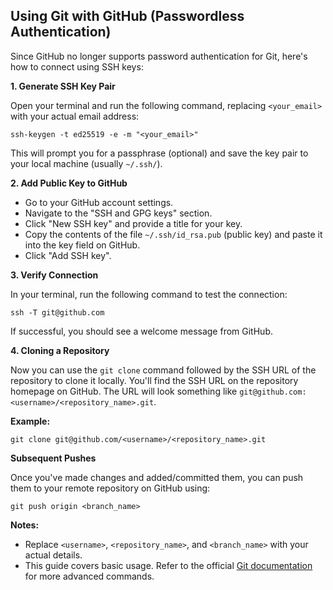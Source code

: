 ## Using Git with GitHub (Passwordless Authentication)

Since GitHub no longer supports password authentication for Git, here's how to connect using SSH keys:

**1. Generate SSH Key Pair**

Open your terminal and run the following command, replacing `<your_email>` with your actual email address:

```ssh-keygen -t ed25519 -e -m "<your_email>"```

This will prompt you for a passphrase (optional) and save the key pair to your local machine (usually `~/.ssh/`).

**2. Add Public Key to GitHub**

* Go to your GitHub account settings.
* Navigate to the "SSH and GPG keys" section.
* Click "New SSH key" and provide a title for your key.
* Copy the contents of the file `~/.ssh/id_rsa.pub` (public key) and paste it into the key field on GitHub.
* Click "Add SSH key".

**3. Verify Connection**

In your terminal, run the following command to test the connection:

```ssh -T git@github.com```


If successful, you should see a welcome message from GitHub.

**4. Cloning a Repository**

Now you can use the `git clone` command followed by the SSH URL of the repository to clone it locally. You'll find the SSH URL on the repository homepage on GitHub.  The URL will look something like `git@github.com:<username>/<repository_name>.git`.

**Example:**

```git clone git@github.com/<username>/<repository_name>.git```

**Subsequent Pushes**

Once you've made changes and added/committed them, you can push them to your remote repository on GitHub using:

```git push origin <branch_name>```

**Notes:**

* Replace `<username>`, `<repository_name>`, and `<branch_name>` with your actual details.
* This guide covers basic usage. Refer to the official [Git documentation](https://git-scm.com/) for more advanced commands.
